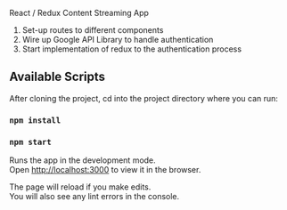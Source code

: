 React / Redux Content Streaming App

1.  Set-up routes to different components
2.  Wire up Google API Library to handle authentication
3.  Start implementation of redux to the authentication process

## Available Scripts

After cloning the project, cd into the project directory where you can run:

### `npm install`
### `npm start`

Runs the app in the development mode.<br>
Open [http://localhost:3000](http://localhost:3000) to view it in the browser.

The page will reload if you make edits.<br>
You will also see any lint errors in the console.
